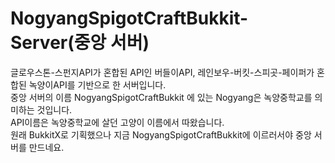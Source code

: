 # NogyangSpigotCraftBukkit-Server(중앙 서버)
글로우스톤-스펀지API가 혼합된 API인 버들이API, 레인보우-버킷-스피곳-페이퍼가 혼합된 녹양이API를 기반으로 한 서버입니다.\
중앙 서버의 이름 NogyangSpigotCraftBukkit 에 있는 Nogyang은 녹양중학교를 의미하는 것입니다.\
API이름은 녹양중학교에 살던 고양이 이름에서 따왔습니다.\
원래 BukkitX로 기획했으나 지금 NogyangSpigotCraftBukkit에 이르러서야 중앙 서버를 만드네요.
